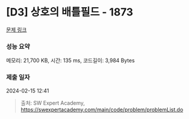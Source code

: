 # [D3] 상호의 배틀필드 - 1873 

[문제 링크](https://swexpertacademy.com/main/code/problem/problemDetail.do?contestProbId=AV5LyE7KD2ADFAXc) 

### 성능 요약

메모리: 21,700 KB, 시간: 135 ms, 코드길이: 3,984 Bytes

### 제출 일자

2024-02-15 12:41



> 출처: SW Expert Academy, https://swexpertacademy.com/main/code/problem/problemList.do
